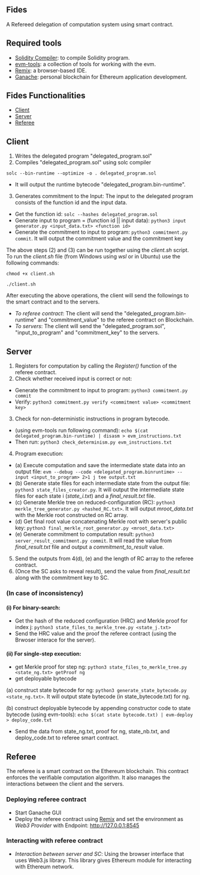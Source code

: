## Fides
A Refereed delegation of computation system using smart contract. 

## Required tools
- [Solidity Compiler](https://docs.soliditylang.org/en/v0.5.17/installing-solidity.html): to compile Solidity program.
- [evm-tools](https://github.com/CoinCulture/evm-tools): a collection of tools for working with the evm.
- [Remix](https://remix.ethereum.org/): a browser-based IDE.
- [Ganache](https://www.trufflesuite.com/ganache): personal blockchain for Ethereum application development.

## Fides Functionalities
- [Client](#client)
- [Server](#server)
- [Referee](#referee)


## Client
1. Writes the delegated program  "delegated_program.sol"
2. Compiles "delegated_program.sol" using solc compiler
```
solc --bin-runtime --optimize -o . delegated_program.sol
```
- It will output the runtime bytecode "delegated_program.bin-runtime".
3. Generates commitment to the Input: The input to the delegated program consists of the function id and the input data.

- Get the function id: `solc --hashes delegated_program.sol`
- Generate input to program = (function id || input data): `python3 input generator.py <input_data.txt> <function id>`
- Generate the commitment to input to program: `python3 commitment.py commit`. It will output the commitment value and the commitment key

The above steps (2) and (3) can be run together using the *client.sh* script. To run the *client.sh* file (from Windows using *wsl* or in Ubuntu) use the following commands:
```
chmod +x client.sh
```
```
./client.sh
```


After executing the above operations, the client will send the followings to the smart contract and
to the servers.
- *To referee contract*: The client will send the "delegated_program.bin-runtime" and "commitment_value"
to the referee contract on Blockchain.
- *To servers*: The client will send the "delegated_program.sol", "input_to_program" and "commitment_key" to the servers.

## Server
1. Registers for computation by calling the *Register()* function of the referee contract.
2. Check whether received input is correct or not:
- Generate the commitment to input to program: `python3 commitment.py commit`
- Verify: `python3 commitment.py verify <commitment value> <commitment key>`
3. Check for non-deterministic instructions in program bytecode.
- (using evm-tools run following command): `echo $(cat delegated_program.bin-runtime) | disasm > evm_instructions.txt`
- Then run: `python3 check_determinism.py evm_instructions.txt`

4. Program execution:
- (a) Execute computation and save the intermediate state data into an output file:
`evm --debug --code <delegated_program.binruntime> --input <input_to_program> 2>1 j tee output.txt`
- (b) Generate state files for each intermediate state from the output file: `python3 state_files_creator.py`. It will output the intermediate state files for each state i (*state_i.txt*) and a *final_result.txt* file.
- (c) Generate Merkle tree on reduced-configuration (RC): `python3 merkle_tree_generator.py <hashed_RC.txt>`. It will output *mroot_data.txt* with the Merkle root constructed on RC array.
- (d) Get final root value concatenating Merkle root with server's public key: `python3 final_merkle_root_generator.py <mroot_data.txt>`
- (e) Generate commitment to computation result: `python3 server_result_commitment.py commit`. It will read the value from *final_result.txt* file and output a *commitment_to_result* value.

5. Send the outputs from 4(d), (e) and the length of RC array to the referee contract.
6. (Once the SC asks to reveal result), send the value from *final_result.txt* along with the commitment key to SC.
### (In case of inconsistency)

#### (i) For binary-search:
- Get the hash of the reduced configuration (HRC) and Merkle proof for index j: `python3 state_files_to_merkle_tree.py <state_j.txt>`
- Send the HRC value and the proof the referee contract (using the Brwoser interace for the server).
#### (ii) For single-step execution:
- get Merkle proof for step ng: `python3 state_files_to_merkle_tree.py <state_ng.txt> getProof ng`
- get deployable bytecode

(a) construct state bytecode for ng: `python3 generate_state_bytecode.py <state_ng.txt>`. It will output state bytecode (in state_bytecode.txt) for ng.

(b) construct deployable bytecode by appending constructor code to state bytecode (using evm-tools):
`echo $(cat state bytecode.txt) | evm-deploy > deploy_code.txt`
- Send the data from state_ng.txt, proof for ng, state_nb.txt, and deploy_code.txt to referee smart contract.

## Referee
The referee is a smart contract on the Ethereum blockchain. This contract enforces the verifiable computation algorithm. It also manages
the interactions between the client and the servers. 

### Deploying referee contract
- Start Ganache GUI
- Deploy the referee contract using [Remix](https://remix.ethereum.org/) and set the environment as *Web3 Provider* with Endpoint: http://127.0.0.1:8545 
### Interacting with referee contract
- *Interaction between server and SC*: Using the browser interface that uses Web3.js library. This library gives Ethereum module for interacting with Ethereum network. 
 

